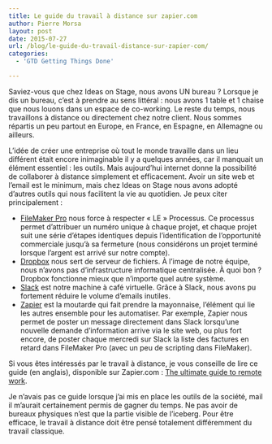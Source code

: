 ```yaml
---
title: Le guide du travail à distance sur zapier.com
author: Pierre Morsa
layout: post
date: 2015-07-27
url: /blog/le-guide-du-travail-distance-sur-zapier-com/
categories:
  - 'GTD Getting Things Done'

---
```

Saviez-vous que chez Ideas on Stage, nous avons UN bureau ? Lorsque je dis un bureau, c’est à prendre au sens littéral : nous avons 1 table et 1 chaise que nous louons dans un espace de co-working. Le reste du temps, nous travaillons à distance ou directement chez notre client. Nous sommes répartis un peu partout en Europe, en France, en Espagne, en Allemagne ou ailleurs.

L’idée de créer une entreprise où tout le monde travaille dans un lieu différent était encore inimaginable il y a quelques années, car il manquait un élément essentiel : les outils. Mais aujourd’hui internet donne la possibilité de collaborer à distance simplement et efficacement. Avoir un site web et l’email est le minimum, mais chez Ideas on Stage nous avons adopté d’autres outils qui nous facilitent la vie au quotidien. Je peux citer principalement :

  * [FileMaker Pro][1] nous force à respecter « LE » Processus. Ce processus permet d’attribuer un numéro unique à chaque projet, et chaque projet suit une série d’étapes identiques depuis l’identification de l’opportunité commerciale jusqu’à sa fermeture (nous considérons un projet terminé lorsque l’argent est arrivé sur notre compte).
  * [Dropbox][2] nous sert de serveur de fichiers. À l’image de notre équipe, nous n’avons pas d’infrastructure informatique centralisée. À quoi bon ? Dropbox fonctionne mieux que n’importe quel autre système.
  * [Slack][3] est notre machine à café virtuelle. Grâce à Slack, nous avons pu fortement réduire le volume d’emails inutiles.
  * [Zapier][4] est la moutarde qui fait prendre la mayonnaise, l’élément qui lie les autres ensemble pour les automatiser. Par exemple, Zapier nous permet de poster un message directement dans Slack lorsqu’une nouvelle demande d’information arrive via le site web, ou plus fort encore, de poster chaque mercredi sur Slack la liste des factures en retard dans FileMaker Pro (avec un peu de scripting dans FileMaker).

Si vous êtes intéressés par le travail à distance, je vous conseille de lire ce guide (en anglais), disponible sur Zapier.com : [The ultimate guide to remote work][5].

Je n’avais pas ce guide lorsque j’ai mis en place les outils de la société, mail il m’aurait certainement permis de gagner du temps. Ne pas avoir de bureaux physiques n’est que la partie visible de l’iceberg. Pour être efficace, le travail à distance doit être pensé totalement différemment du travail classique.

 [1]: http://www.filemaker.com
 [2]: https://www.dropbox.com
 [3]: https://slack.com
 [4]: https://zapier.com/
 [5]: https://zapier.com/learn/the-ultimate-guide-to-remote-working/
